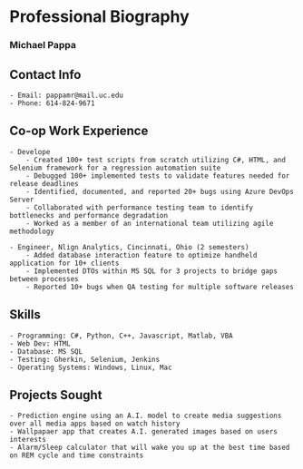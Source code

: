 # Professional Biography

### Michael Pappa

## Contact Info
	- Email: pappamr@mail.uc.edu
	- Phone: 614-824-9671

## Co-op Work Experience
	- Develope
		- Created 100+ test scripts from scratch utilizing C#, HTML, and Selenium framework for a regression automation suite
		- Debugged 100+ implemented tests to validate features needed for release deadlines
		- Identified, documented, and reported 20+ bugs using Azure DevOps Server
		- Collaborated with performance testing team to identify bottlenecks and performance degradation
		- Worked as a member of an international team utilizing agile methodology
	
	- Engineer, Nlign Analytics, Cincinnati, Ohio (2 semesters)
		- Added database interaction feature to optimize handheld application for 10+ clients
		- Implemented DTOs within MS SQL for 3 projects to bridge gaps between processes
		- Reported 10+ bugs when QA testing for multiple software releases
		
## Skills
	- Programming: C#, Python, C++, Javascript, Matlab, VBA
	- Web Dev: HTML
	- Database: MS SQL
	- Testing: Gherkin, Selenium, Jenkins
	- Operating Systems: Windows, Linux, Mac

## Projects Sought
	- Prediction engine using an A.I. model to create media suggestions over all media apps based on watch history
	- Wallpapaer app that creates A.I. generated images based on users interests
	- Alarm/Sleep calculator that will wake you up at the best time based on REM cycle and time constraints 
